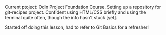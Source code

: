 Current ptoject: Odin Project Foundation Course. Setting up a repository for git-recipes project. Confident using HTML/CSS briefly and using the terminal quite often, though the info hasn't stuck [yet].

Started off doing this lesson, had to refer to Git Basics for a refresher! 

